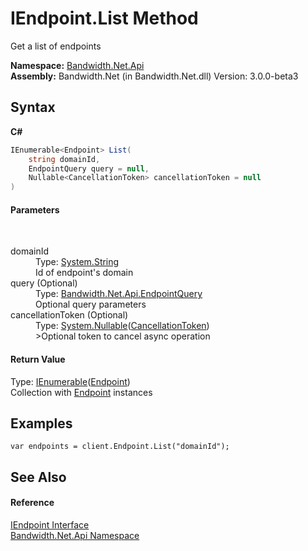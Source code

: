 ﻿# IEndpoint.List Method 
 

Get a list of endpoints

**Namespace:**&nbsp;<a href ="N_Bandwidth_Net_Api.md">Bandwidth.Net.Api</a><br />**Assembly:**&nbsp;Bandwidth.Net (in Bandwidth.Net.dll) Version: 3.0.0-beta3

## Syntax

**C#**<br />
``` C#
IEnumerable<Endpoint> List(
	string domainId,
	EndpointQuery query = null,
	Nullable<CancellationToken> cancellationToken = null
)
```


#### Parameters
&nbsp;<dl><dt>domainId</dt><dd>Type: <a href="http://msdn2.microsoft.com/en-us/library/s1wwdcbf" target="_blank">System.String</a><br />Id of endpoint's domain</dd><dt>query (Optional)</dt><dd>Type: <a href ="T_Bandwidth_Net_Api_EndpointQuery.md">Bandwidth.Net.Api.EndpointQuery</a><br />Optional query parameters</dd><dt>cancellationToken (Optional)</dt><dd>Type: <a href="http://msdn2.microsoft.com/en-us/library/b3h38hb0" target="_blank">System.Nullable</a>(<a href="http://msdn2.microsoft.com/en-us/library/dd384802" target="_blank">CancellationToken</a>)<br />>Optional token to cancel async operation</dd></dl>

#### Return Value
Type: <a href="http://msdn2.microsoft.com/en-us/library/9eekhta0" target="_blank">IEnumerable</a>(<a href ="T_Bandwidth_Net_Api_Endpoint.md">Endpoint</a>)<br />Collection with <a href ="T_Bandwidth_Net_Api_Endpoint.md">Endpoint</a> instances

## Examples

```
var endpoints = client.Endpoint.List("domainId");
```


## See Also


#### Reference
<a href ="T_Bandwidth_Net_Api_IEndpoint.md">IEndpoint Interface</a><br /><a href ="N_Bandwidth_Net_Api.md">Bandwidth.Net.Api Namespace</a><br />